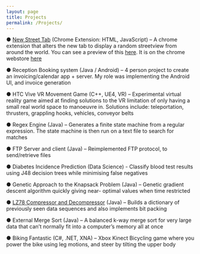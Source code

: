 ```yaml
---
layout: page
title: Projects
permalink: /Projects/
---
```


● [New Street Tab](https://github.com/bmhansen/NewStreetTab) (Chrome Extension: HTML, JavaScript) – A chrome extension that alters the new tab to display a random streetview from around the world. You can see a preview of this [here](/newStreetTab.html). It is on the chrome webstore [here](https://chrome.google.com/webstore/detail/new-street-tab/kacggbfglepmgodfdgeedidegbbgjeck)


● Reception Booking system (Java / Android) – 4 person project to create an invoicing/calendar app + server. My role was implementing the Android UI, and invoice generation


● HTC Vive VR Movement Game (C++, UE4, VR) – Experimental virtual reality game aimed at finding solutions to the VR limitation of only having a small real world space to manoeuvre in. Solutions include: teleportation, thrusters, grappling hooks, vehicles, conveyor belts


● Regex Engine (Java) – Generates a finite state machine from a regular expression. The state machine is then run on a text file to search for matches


● FTP Server and client (Java) – Reimplemented FTP protocol, to send/retrieve files


● Diabetes Incidence Prediction (Data Science) - Classify blood test results using J48 decision trees
while minimising false negatives


● Genetic Approach to the Knapsack Problem (Java) – Genetic gradient descent algorithm quickly giving near- optimal values when time restricted


● [LZ78 Compressor and Decompressor](https://github.com/bmhansen/LZ78-Compressor) (Java) – Builds a dictionary of previously seen data sequences and also implements bit packing


● External Merge Sort (Java) – A balanced k-way merge sort for very large data that can’t normally fit into a computer’s memory all at once


● Biking Fantastic (C#, .NET, XNA) – Xbox Kinect Bicycling game where you power the bike using leg motions, and steer by tilting the upper body
